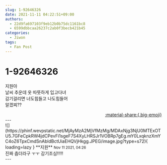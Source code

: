 ```yaml
---
slug: 1-92646326
date: 2021-11-11 04:22:51+09:00
authors:
  - 22d9fa697103f9eb12b0b75dc1161bc8
  - 6599dbbcaa26237c2ab0f3becb421b45
categories:
  - Jiwon
tags:
  - Fan Post
---
```


# 1-92646326

<div class="post-container" markdown="1">
<div class="content-container md-sidebar__scrollwrap" markdown="1">

지원아<br>날씨 추운데 옷 따뜻하게 입고다녀<br>감기걸리면 너도힘들고 나도힘들어<br>알겠찌??

</div>
</div>

<div style="text-align: right;" markdown="1">
<a href="https://weverse.io/fromis9/fanpost/1-92646326" style="text-align: right;">:material-share:{.big-emoji}</a>
</div>
---

<div class="comments-container md-sidebar__scrollwrap" markdown="1">
<div class="comment" markdown="1">
<div class='id-container' markdown="1">
![](https://phinf.wevpstatic.net/MjAyMzA2MjVfMzMg/MDAxNjg3NjU0MTExOTU5.7GFeCpkRW4jdCPevFi1sgeF7S4XyLHRSJr1VOBRp7gEg.mY0LxqknzXmYC4oZ6TpxCmdSnAbldBctUiaEHQVjHkgg.JPEG/image.jpg?type=s72){ loading=lazy }
**<span class="artist">지원</span>** <small>Nov 11 2021, 04:26</small><br>
</div>
<div class='comment-body' markdown="1">
진짜 춥더라구 ㅜㅜ 감기조심!!!!!
</div>
</div>
</div>
---
